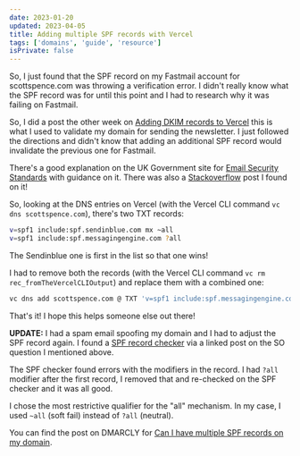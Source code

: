 ```yaml
---
date: 2023-01-20
updated: 2023-04-05
title: Adding multiple SPF records with Vercel
tags: ['domains', 'guide', 'resource']
isPrivate: false
---
```


So, I just found that the SPF record on my Fastmail account for
scottspence.com was throwing a verification error. I didn't really
know what the SPF record was for until this point and I had to
research why it was failing on Fastmail.

So, I did a post the other week on [Adding DKIM records to Vercel]
this is what I used to validate my domain for sending the newsletter.
I just followed the directions and didn't know that adding an
additional SPF record would invalidate the previous one for Fastmail.

There's a good explanation on the UK Government site for [Email
Security Standards] with guidance on it. There was also a
[Stackoverflow] post I found on it!

So, looking at the DNS entries on Vercel (with the Vercel CLI command
`vc dns scottspence.com`), there's two TXT records:

<!-- cSpell:ignore messagingengine -->

```bash
v=spf1 include:spf.sendinblue.com mx ~all
v=spf1 include:spf.messagingengine.com ?all
```

The Sendinblue one is first in the list so that one wins!

I had to remove both the records (with the Vercel CLI command
`vc rm rec_fromTheVercelCLIOutput`) and replace them with a combined
one:

```bash
vc dns add scottspence.com @ TXT 'v=spf1 include:spf.messagingengine.com include:spf.sendinblue.com mx ~all'
```

That's it! I hope this helps someone else out there!

**UPDATE:** I had a spam email spoofing my domain and I had to adjust
the SPF record again. I found a [SPF record checker] via a linked post
on the SO question I mentioned above.

The SPF checker found errors with the modifiers in the record. I had
`?all` modifier after the first record, I removed that and re-checked
on the SPF checker and it was all good.

I chose the most restrictive qualifier for the "all" mechanism. In my
case, I used `~all` (soft fail) instead of `?all` (neutral).

You can find the post on DMARCLY for [Can I have multiple SPF
records on my domain].

<!-- Links -->

[stackoverflow]: https://stackoverflow.com/a/51001395
[email security standards]:
	https://www.gov.uk/government/publications/email-security-standards/sender-policy-framework-spf
[adding dkim records to vercel]:
	https://scottspence.com/posts/adding-dkim-records-to-vercel
[can i have multiple spf records on my domain]:
	https://dmarcly.com/blog/can-i-have-multiple-spf-records-on-my-domain
[spf record checker]: https://dmarcly.com/tools/spf-record-checker
